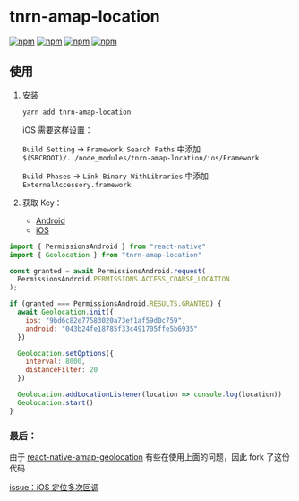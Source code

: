 # tnrn-amap-location

[![npm](https://img.shields.io/npm/v/tnrn-amap-location.svg)](https://www.npmjs.com/package/tnrn-amap-location)
[![npm](https://img.shields.io/npm/dm/tnrn-amap-location.svg)](https://www.npmjs.com/package/tnrn-amap-location)
[![npm](https://img.shields.io/npm/dt/tnrn-amap-location.svg)](https://www.npmjs.com/package/tnrn-amap-location)
[![npm](https://img.shields.io/npm/l/tnrn-amap-location.svg)](https://github.com/tnrn/tnrn-amap-location/master/LICENSE)

## 使用

1.  [安装](docs/installation.md)

	```
	yarn add tnrn-amap-location
	```
	
	iOS 需要这样设置：
	
	`Build Setting` -> `Framework Search Paths` 中添加 `$(SRCROOT)/../node_modules/tnrn-amap-location/ios/Framework`
	
	`Build Phases` -> `Link Binary WithLibraries` 中添加 `ExternalAccessory.framework`
	
2.  获取 Key：
    * [Android](http://lbs.amap.com/api/android-location-sdk/guide/create-project/get-key)
    * [iOS](http://lbs.amap.com/api/ios-location-sdk/guide/create-project/get-key)

```javascript
import { PermissionsAndroid } from "react-native"
import { Geolocation } from "tnrn-amap-location"

const granted = await PermissionsAndroid.request(
  PermissionsAndroid.PERMISSIONS.ACCESS_COARSE_LOCATION
);

if (granted === PermissionsAndroid.RESULTS.GRANTED) {
  await Geolocation.init({
    ios: "9bd6c82e77583020a73ef1af59d0c759",
    android: "043b24fe18785f33c491705ffe5b6935"
  })

  Geolocation.setOptions({
    interval: 8000,
    distanceFilter: 20
  })

  Geolocation.addLocationListener(location => console.log(location))
  Geolocation.start()
}
```

### 最后：

由于 [react-native-amap-geolocation](https://github.com/qiuxiang/react-native-amap-geolocation) 有些在使用上面的问题，因此 fork 了这份代码

[issue：iOS 定位多次回调](https://github.com/qiuxiang/react-native-amap-geolocation/issues/52)
